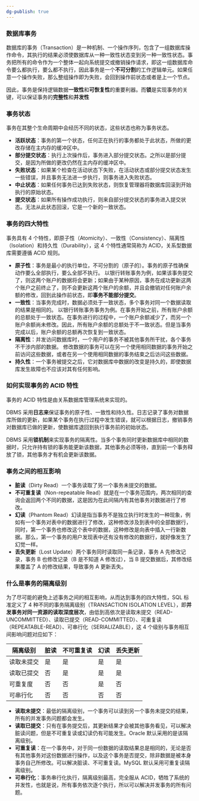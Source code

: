 ```yaml
---
dg-publish: true
---
```

### 数据库事务
数据库的事务（Transaction）是一种机制、一个操作序列，包含了一组数据库操作命令，其执行的结果必须使数据库从一种一致性状态变到另一种一致性状态。事务把所有的命令作为一个整体一起向系统提交或撤销操作请求，即这一组数据库命令要么都执行，要么都不执行，因此事务是一个**不可分割**的工作逻辑单元。如果任意一个操作失败，那么整组操作即为失败，会回到操作前状态或者是上一个节点。

因此，事务是保持逻辑数据**一致性**和**可恢复性**的重要利器。而**锁**是实现事务的关键，可以保证事务的**完整性**和**并发性**

### 事务状态
事务在其整个生命周期中会经历不同的状态，这些状态也称为事务状态。
- **活跃状态**：事务的第一个状态，任何正在执行的事务都处于此状态，所做的更改存储在主内存的缓冲区中。
- **部分提交状态**：执行上次操作后，事务进入部分提交状态。之所以是部分提交，是因为所做的更改仍然在主内存的缓冲区中。
- **失败状态**：如果某个检查在活动状态下失败，在活动状态或部分提交状态发生一些错误，并且事务无法进一步执行，则事务进入失败状态。
- **中止状态**：如果任何事务已达到失败状态，则恢复管理器将数据库回滚到开始执行的原始状态。
- **提交状态**：如果所有操作成功执行，则来自部分提交状态的事务进入提交状态。无法从此状态回滚，它是一个新的一致状态。

### 事务的四大特性
事务具有 4 个特性，即原子性（Atomicity）、一致性（Consistency）、隔离性（Isolation）和持久性（Durability），这 4 个特性通常简称为 ACID，关系型数据库需要遵循 ACID 规则。

- **原子性**：事务是最小的执行单位，不可分割的（原子的）。事务的原子性确保动作要么全部执行，要么全部不执行。
	以银行转账事务为例，如果该事务提交了，则这两个账户的数据将会更新；如果由于某种原因，事务在成功更新这两个账户之前终止了，则不会更新这两个账户的余额，并且会撤销对任何账户余额的修改，回到此操作前状态，即**事务不能部分提交**。
- **一致性**：当事务完成时，数据必须处于一致状态，多个事务对同一个数据读取的结果是相同的。
	以银行转账事务事务为例。在事务开始之前，所有账户余额的总额处于一致状态。在事务进行的过程中，一个账户余额减少了，而另一个账户余额尚未修改。因此，所有账户余额的总额处于不一致状态。但是当事务完成以后，账户余额的总额再次恢复到一致状态。
- **隔离性**：并发访问数据库时，一个用户的事务不被其他事务所干扰，各个事务不干涉内部的数据。
	修改数据的事务可以在另一个使用相同数据的事务开始之前访问这些数据，或者在另一个使用相同数据的事务结束之后访问这些数据。
- **持久性**：一个事务被提交之后，它对数据库中数据的改变是持久的，即使数据库发生故障也不应该对其有任何影响。

### 如何实现事务的 ACID 特性
事务的 ACID 特性是由关系数据库管理系统来实现的。

DBMS 采用**日志来**保证事务的原子性、一致性和持久性。日志记录了事务对数据库所做的更新，如果某个事务在执行过程中发生错误，就可以根据日志，撤销事务对数据库已做的更新，使数据库退回到执行事务前的初始状态。

DBMS 采用**锁机制**来实现事务的隔离性。当多个事务同时更新数据库中相同的数据时，只允许持有锁的事务能更新该数据，其他事务必须等待，直到前一个事务释放了锁，其他事务才有机会更新该数据。

### 事务之间的相互影响
- **脏读**（Dirty Read）一个事务读取了另一个事务未提交的数据。
- **不可重复读**（Non-repeatable Read）就是在一个事务范围内，两次相同的查询会返回两个不同的数据，这是因为在此间隔内有其他事务对数据进行了修改。
- **幻读**（Phantom Read）幻读是指当事务不是独立执行时发生的一种现象，例如有一个事务对表中的数据进行了修改，这种修改涉及到表中的全部数据行，同时，第一个事务也修改这个表中的数据，这种修改是向表中插入一行新数据。那么，第一个事务的用户发现表中还有没有修改的数据行，就好像发生了幻觉一样。
- **丢失更新**（Lost Update）两个事务同时读取同一条记录，事务 A 先修改记录，事务 B 也修改记录（B 是不知道 A 修改过），当 B 提交数据后，其修改结果覆盖了 A 的修改结果，导致事务 A 更新丢失。

### 什么是事务的隔离级别
为了尽可能的避免上述事务之间的相互影响，从而达到事务的四大特性，SQL 标准定义了 4 种不同的事务隔离级别（TRANSACTION ISOLATION LEVEL），即**并发事务对同一资源的读取深度层次**，由低到高依次是读取未提交（READ-UNCOMMITTED）、读取已提交（READ-COMMITTED）、可重复读（REPEATABLE-READ）、可串行化（SERIALIZABLE），这 4 个级别与事务相互间影响问题对应如下：

| 隔离级别 | 脏读 | 不可重复读 | 幻读 | 丢失更新 |
| ---- | ---- | ---- | ---- | ---- |
| 读取未提交 | 是 | 是 | 是 | 是 |
| 读取已提交 | 否 | 是 | 是 | 是 |
| 可重复度 | 否 | 否 | 是 | 否 |
| 可串行化 | 否 | 否 | 否 | 否 |

- **读取未提交**：最低的隔离级别，一个事务可以读到另一个事务未提交的结果，所有的并发事务问题都会发生。
- **读取已提交**：只有在事务提交后，其更新结果才会被其他事务看见，可以解决脏读问题，但是不可重复读或幻读仍有可能发生。Oracle 默认采用的是该隔离级别。
- **可重复读**：在一个事务中，对于同一份数据的读取结果总是相同的，无论是否有其他事务对这份数据进行操作，以及这个事务是否提交，除非数据是被本身事务自己所修改。可以解决脏读、不可重复读。MySQL 默认采用可重复读隔离级别。
- **可串行化**：事务串行化执行，隔离级别最高，完全服从 ACID，牺牲了系统的并发性，也就是说，所有事务依次逐个执行，所以可以解决并发事务的所有问题。
